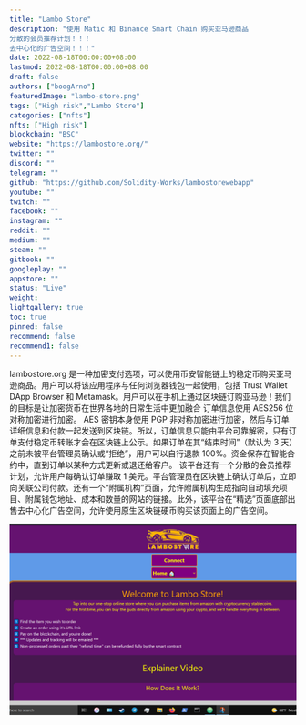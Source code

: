 ```yaml
---
title: "Lambo Store"
description: "使用 Matic 和 Binance Smart Chain 购买亚马逊商品
分散的会员推荐计划！！！
去中心化的广告空间！！！"
date: 2022-08-18T00:00:00+08:00
lastmod: 2022-08-18T00:00:00+08:00
draft: false
authors: ["boogArno"]
featuredImage: "lambo-store.png"
tags: ["High risk","Lambo Store"]
categories: ["nfts"]
nfts: ["High risk"]
blockchain: "BSC"
website: "https://lambostore.org/"
twitter: ""
discord: ""
telegram: ""
github: "https://github.com/Solidity-Works/lambostorewebapp"
youtube: ""
twitch: ""
facebook: ""
instagram: ""
reddit: ""
medium: ""
steam: ""
gitbook: ""
googleplay: ""
appstore: ""
status: "Live"
weight: 
lightgallery: true
toc: true
pinned: false
recommend: false
recommend1: false
---
```

lambostore.org 是一种加密支付选项，可以使用币安智能链上的稳定币购买亚马逊商品。用户可以将该应用程序与任何浏览器钱包一起使用，包括 Trust Wallet DApp Browser 和 Metamask。用户可以在手机上通过区块链订购亚马逊！我们的目标是让加密货币在世界各地的日常生活中更加融合
订单信息使用 AES256 位对称加密进行加密。 AES 密钥本身使用 PGP 非对称加密进行加密，然后与订单详细信息和付款一起发送到区块链。所以，订单信息只能由平台可靠解密，只有订单支付稳定币转账才会在区块链上公示。如果订单在其“结束时间”（默认为 3 天）之前未被平台管理员确认或“拒绝”，用户可以自行退款 100%。资金保存在智能合约中，直到订单以某种方式更新或退还给客户。
该平台还有一个分散的会员推荐计划，允许用户每确认订单赚取 1 美元。平台管理员在区块链上确认订单后，立即向关联公司付款。还有一个“附属机构”页面，允许附属机构生成指向自动填充项目、附属钱包地址、成本和数量的网站的链接。此外，该平台在“精选”页面底部出售去中心化广告空间，允许使用原生区块链硬币购买该页面上的广告空间。

![lambostore-dapp-marketplaces-bsc-image2_724bf267be32f7eac6729c0ac4ad980e](lambostore-dapp-marketplaces-bsc-image2_724bf267be32f7eac6729c0ac4ad980e.png)